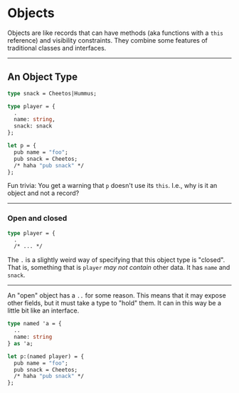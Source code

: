 # Objects

Objects are like records that can have methods (aka functions with a `this` reference) and visibility constraints. They combine some features of traditional classes and interfaces.

---

## An Object Type
```ocaml
type snack = Cheetos|Hummus;

type player = {
  .
  name: string,
  snack: snack
};

let p = {
  pub name = "foo";
  pub snack = Cheetos; 
  /* haha "pub snack" */
};
```

Fun trivia: You get a warning that `p` doesn't use its `this`. I.e., why is it an object and not a record?

---

### Open and closed 

```ocaml
type player = {
  .
  /* ... */
```
The `.` is a slightly weird way of specifying that this object type is "closed". That is, something that is `player` _may not contain_ other data. It has `name` and `snack`.

---

An "open" object has a `..` for some reason. This means that it may expose other fields, but it must take a type to "hold" them. It can in this way be a little bit like an interface.

```ocaml
type named 'a = {
  ..
  name: string
} as 'a;

let p:(named player) = {
  pub name = "foo";
  pub snack = Cheetos; 
  /* haha "pub snack" */
};
```

